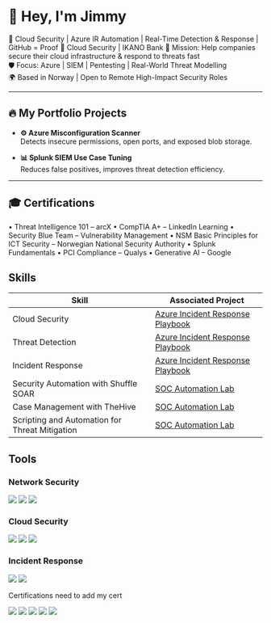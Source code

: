 # 👋 Hey, I'm Jimmy 

🎯 Cloud Security | Azure IR Automation | Real-Time Detection & Response |  GitHub = Proof
💼 Cloud Security | IKANO Bank 
🚀 Mission: Help companies secure their cloud infrastructure & respond to threats fast  
🛡️ Focus: Azure | SIEM | Pentesting | Real-World Threat Modelling  
🌍 Based in Norway | Open to Remote High-Impact Security Roles

---

## 🔥 My Portfolio Projects

- **⚙️ Azure Misconfiguration Scanner**  
  Detects insecure permissions, open ports, and exposed blob storage.

- **📊 Splunk SIEM Use Case Tuning**  
  Reduces false positives, improves threat detection efficiency.

---

## 🎓 Certifications

• Threat Intelligence 101 – arcX 
•	CompTIA A+ – LinkedIn Learning
•	Security Blue Team – Vulnerability Management
•	NSM Basic Principles for ICT Security – Norwegian National Security Authority
•	Splunk Fundamentals
•	PCI Compliance – Qualys
•	Generative AI – Google


## Skills

| Skill                                         | Associated Project         |
|-----------------------------------------------|----------------------------|
| Cloud Security                                 | [Azure Incident Response Playbook](#)  |
| Threat Detection                               | [Azure Incident Response Playbook](#)  |
| Incident Response                              | [Azure Incident Response Playbook](#)  |
| Security Automation with Shuffle SOAR         | [SOC Automation Lab](#)    |
| Case Management with TheHive                  | [SOC Automation Lab](#)    |
| Scripting and Automation for Threat Mitigation | [SOC Automation Lab](#)    |

## Tools

### Network Security
<div>
    <img src="https://img.shields.io/badge/-Wireshark-1679A7?&style=for-the-badge&logo=Wireshark&logoColor=white" />
    <img src="https://img.shields.io/badge/-Suricata-EF3B2D?&style=for-the-badge&logo=Suricata&logoColor=white" />
    <img src="https://img.shields.io/badge/-Zeek-777BB4?&style=for-the-badge&logo=Zeek&logoColor=white" />
</div>

### Cloud Security
<div>
    <img src="https://img.shields.io/badge/-Azure-0078D4?&style=for-the-badge&logo=Microsoft%20Azure&logoColor=white" />
    <img src="https://img.shields.io/badge/-AWS%20Security-FF9900?&style=for-the-badge&logo=Amazon%20AWS&logoColor=white" />
    <img src="https://img.shields.io/badge/-Google%20Cloud-4285F4?&style=for-the-badge&logo=Google%20Cloud&logoColor=white" />
</div>

### Incident Response
<div>
    <img src="https://img.shields.io/badge/-TheHive-FF5733?&style=for-the-badge&logo=TheHive&logoColor=white" />
    <img src="https://img.shields.io/badge/-MISP-100f33?&style=for-the-badge&logo=MISP&logoColor=white" />
</div>

Certifications
need to add my cert
<div>
<img src="https://img.shields.io/badge/-Security%2B-FF0000?&style=for-the-badge&logo=CompTIA&logoColor=white" />
<img src="https://img.shields.io/badge/-Network%2B-007ACC?&style=for-the-badge&logo=CompTIA&logoColor=white" />
<img src="https://img.shields.io/badge/-A%2B-4D4D4D?&style=for-the-badge&logo=CompTIA&logoColor=white" />
<img src="https://img.shields.io/badge/-CDSA-006400?&style=for-the-badge&logoColor=white" />
<img src="https://img.shields.io/badge/-CCD-000080?&style=for-the-badge&logoColor=white" />
</div>


